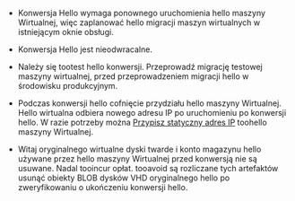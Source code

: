 
* Konwersja Hello wymaga ponownego uruchomienia hello maszyny Wirtualnej, więc zaplanować hello migracji maszyn wirtualnych w istniejącym oknie obsługi. 

* Konwersja Hello jest nieodwracalne. 

* Należy się tootest hello konwersji. Przeprowadź migrację testowej maszyny wirtualnej, przed przeprowadzeniem migracji hello w środowisku produkcyjnym.

* Podczas konwersji hello cofnięcie przydziału hello maszyny Wirtualnej. Hello wirtualna odbiera nowego adresu IP po uruchomieniu po konwersji hello. W razie potrzeby można [Przypisz statyczny adres IP](../articles/virtual-network/virtual-network-ip-addresses-overview-arm.md) toohello maszyny Wirtualnej.

* Witaj oryginalnego wirtualne dyski twarde i konto magazynu hello używane przez hello maszyny Wirtualnej przed konwersją nie są usuwane. Nadal tooincur opłat. tooavoid są rozliczane tych artefaktów usunąć obiekty BLOB dysków VHD oryginalnego hello po zweryfikowaniu o ukończeniu konwersji hello.
